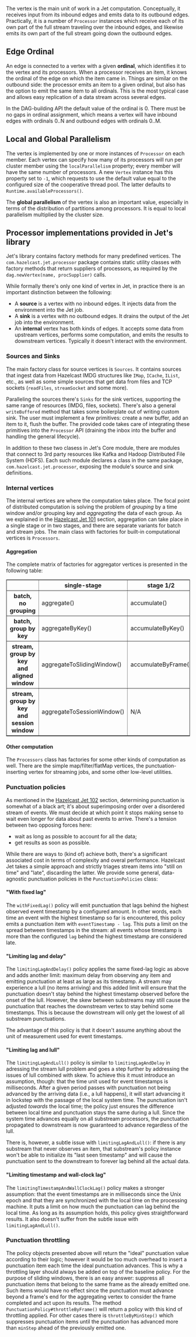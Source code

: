 The vertex is the main unit of work in a Jet computation. Conceptually,
it receives input from its inbound edges and emits data to its outbound
edges. Practically, it is a number of `Processor` instances which
receive each of its own part of the full stream traveling over the
inbound edges, and likewise emits its own part of the full stream going
down the outbound edges.

## Edge Ordinal

An edge is connected to a vertex with a given **ordinal**, which
identifies it to the vertex and its processors. When a processor
receives an item, it knows the ordinal of the edge on which the item
came in. Things are similar on the outbound side: the processor emits an
item to a given ordinal, but also has the option to emit the same item
to all ordinals. This is the most typical case and allows easy
replication of a data stream across several edges.

In the DAG-building API the default value of the ordinal is 0. There
must be no gaps in ordinal assignment, which means a vertex will have
inbound edges with ordinals 0..N and outbound edges with ordinals 0..M.

## Local and Global Parallelism

The vertex is implemented by one or more instances of `Processor` on
each member. Each vertex can specify how many of its processors will run
per cluster member using the `localParallelism` property; every member
will have the same number of processors. A new `Vertex` instance has
this property set to `-1`, which requests to use the default value equal
to the configured size of the cooperative thread pool. The latter
defaults to `Runtime.availableProcessors()`.

The **global parallelism** of the vertex is also an important value,
especially in terms of the distribution of partitions among processors.
It is equal to local parallelism multiplied by the cluster size.

## Processor implementations provided in Jet's library

Jet's library contains factory methods for many predefined vertices.
The `com.hazelcast.jet.processor` package contains static utility
classes with factory methods that return suppliers of processors, as
required by the `dag.newVertex(name, procSupplier)` calls.

While formally there's only one kind of vertex in Jet, in practice there
is an important distinction between the following:

* A **source** is a vertex with no inbound edges. It injects data from
the environment into the Jet job.
* A **sink** is a vertex with no outbound edges. It drains the output of
the Jet job into the environment.
* An **internal** vertex has both kinds of edges. It accepts some data
from upstream vertices, performs some computation, and emits the results
to downstream vertices. Typically it doesn't interact with the
environment.

### Sources and Sinks

The main factory class for source vertices is `Sources`. It contains
sources that ingest data from Hazelcast IMDG structures like `IMap`,
`ICache`, `IList`, etc., as well as some simple sources that get data
from files and TCP sockets (`readFiles`, `streamSocket` and some more).

Paralleling the sources there's `Sinks` for the sink vertices,
supporting the same range of resources (IMDG, files, sockets). There's
also a general `writeBuffered` method that takes some boilerplate out of
writing custom sink. The user must implement a few primitives: create a
new buffer, add an item to it, flush the buffer. The provided code takes
care of integrating these primitives into the `Processor` API (draining
the inbox into the buffer and handling the general lifecycle).

In addition to these two clasess in Jet's Core module, there are modules
that connect to 3rd party resources like Kafka and Hadoop Distributed
File System (HDFS). Each such module declares a class in the same
package, `com.hazelcast.jet.processor`, exposing the module's source and
sink definitions.

### Internal vertices

The internal vertices are where the computation takes place. The focal
point of distributed computation is solving the problem of _grouping_ by
a time window and/or grouping key and _aggregating_ the data of each
group. As we explained in the 
[Hazelcast Jet 101](../400_Hazelcast_Jet_101_-_Word_Counting_Batch_Job/100_Modeling_Word_Count_in_terms_of_a_DAG.md)
section, aggregation can take place in a single stage or in two stages,
and there are separate variants for batch and stream jobs. The main class
with factories for built-in computational vertices is `Processors`. 

#### Aggregation

The complete matrix of factories for aggregator vertices
is presented in the following table:

<table border="1">
<tr>
    <th></th>
    <th>single-stage</th>
    <th>stage 1/2</th>
    <th>stage 2/2</th>
</tr><tr>
    <th>batch,<br>no grouping</th>
    <td>aggregate()</td>
    <td>accumulate()</td>
    <td>combine()</td>
</tr><tr>
    <th>batch, group by key</th>
    <td>aggregateByKey()</td>
    <td>accumulateByKey()</td>
    <td>combineByKey()</td>
</tr><tr>
    <th>stream, group by key<br>and aligned window</th>
    <td>aggregateToSlidingWindow()</td>
    <td>accumulateByFrame()</td>
    <td>combineToSlidingWindow()</td>
</tr><tr>
    <th>stream, group by key<br>and session window</th>
    <td>aggregateToSessionWindow()</td>
    <td>N/A</td>
    <td>N/A</td>
</tr>
</table>

#### Other computation

The `Processors` class has factories for some other kinds of computation
as well. There are the simple map/filter/flatMap vertices, the
punctuation-inserting vertex for streaming jobs, and some other
low-level utilities.

### Punctuation policies

As mentioned in the [Hazelcast Jet 102](../035_Hazelcast_Jet_102_-_Trade_Monitoring_Streaming_Job/01_The_Stream-Processing_DAG_and_Code.md) section, determining punctuation is somewhat of a black art; it's about superimposing order over a disordered stream of events. We must decide at which point it stops making sense to wait even longer for data about past events to arrive. There's a tension between two opposing forces here:

- wait as long as possible to account for all the data;
- get results as soon as possible.

While there are ways to (kind of) achieve both, there's a significant associated cost in terms of complexity and overal performance. Hazelcast Jet takes a simple approach and strictly triages stream items into "still on time" and "late", discarding the latter. We provide some general, data-agnostic punctuation policies in the `PunctuationPolicies` class:

#### "With fixed lag"

The `withFixedLag()` policy will emit punctuation that lags behind the highest observed event timestamp by a configured amount. In other words, each time an event with the highest timestamp so far is encountered, this policy emits a punctuation item with `eventTimestamp - lag`. This puts a limit on the spread between timestamps in the stream: all events whose timestamp is more than the configured `lag` behind the highest timestamp are considered late.


#### "Limiting lag and delay"

The `limitingLagAndDelay()` policy applies the same fixed-lag logic as above and adds another limit: maximum delay from observing any item and emitting punctuation at least as large as its timestamp. A stream may experience a lull (no items arriving) and this added limit will ensure that the punctuation doesn't stay behind the highest timestamp observed before the onset of the lull. However, the skew between substreams may still cause the punctuation that reaches the downstream vertex to stay behind some timestamps. This is because the downstream will only get the lowest of all substream punctuations.

The advantage of this policy is that it doesn't assume anything about the unit of measurement used for event timestamps.

#### "Limiting lag and lull"

The `limitingLagAndLull()` policy is similar to `limitingLagAndDelay` in adressing the stream lull problem and goes a step further by addressing the issues of lull combined with skew. To achieve this it must introduce an assumption, though: that the time unit used for event timestamps is milliseconds. After a given period passes with punctuation not being advanced by the arriving data (i.e., a lull happens), it will start advancing it in lockstep with the passage of the local system time. The punctuation isn't adjusted _towards_ the local time; the policy just ensures the difference between local time and punctuation stays the same during a lull. Since the system time advances equally on all substream processors, the punctuation propagated to downstream is now guaranteed to advance regardless of the lull.

There is, however, a subtle issue with `limitingLagAndLull()`: if there is any substream that never observes an item, that substream's policy instance won't be able to initialize its "last seen timestamp" and will cause the punctuation sent to the downstream to forever lag behind all the actual data.

#### "Limiting timestamp and wall-clock lag"

The `limitingTimestampAndWallClockLag()` policy makes a stronger assumption: that the event timestamps are in milliseconds since the Unix epoch and that they are synchronized with the local time on the processing machine. It puts a limit on how much the punctuation can lag behind the local time. As long as its assumption holds, this policy gives straightforward results. It also doesn't suffer from the subtle issue with `limitingLagAndLull()`.

### Punctuation throttling

The policy objects presented above will return the "ideal" punctuation value according to their logic; however it would be too much overhead to insert a punctuation item each time the ideal punctuation advances. This is why a throttling layer should always be added on top of the baseline policy. For the purpose of sliding windows, there is an easy answer: suppress all punctuation items that belong to the same frame as the already emitted one. Such items would have no effect since the punctuation must advance beyond a frame's end for the aggregating vertex to consider the frame completed and act upon its results. The method `PunctuationPolicy#throttleByFrame()` will return a policy with this kind of throttling applied. For other cases there is `throttleByMinStep()` which suppresses punctuation items until the punctuation has advanced more than `minStep` ahead of the previously emitted one.
